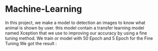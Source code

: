 # Machine-Learning

In this project, we make a model to detection an images to know what animal is shown by user. this model contain a transfer learning model named Xception that we use to improving our accuracy by using a fine tuning method.
We train or model with 50 Epoch and 5 Epoch for the Fine Tuning
We got the result :
